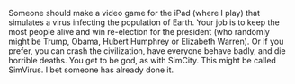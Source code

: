 Someone should make a video game for the iPad (where I play) that simulates a virus infecting the population of Earth. Your job is to keep the most people alive and win re-election for the president (who randomly might be Trump, Obama, Hubert Humphrey or Elizabeth Warren). Or if you prefer, you can crash the civilization, have everyone behave badly, and die horrible deaths. You get to be god, as with SimCity. This might be called SimVirus. I bet someone has already done it. 
